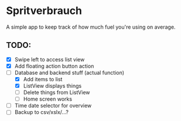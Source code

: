 #  Spritverbrauch

A simple app to keep track of how much fuel you're using on average.


## TODO:

- [x] Swipe left to access list view
- [x] Add floating action button action
- [ ] Database and backend stuff (actual function)
    - [x] Add items to list
    - [x] ListView displays things
    - [ ] Delete things from ListView
    - [ ] Home screen works
- [ ] Time date selector for overview
- [ ] Backup to csv/xslx/...?